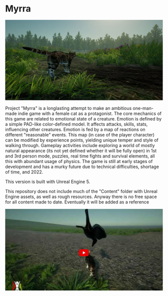 # Myrra
 
![screenshot](https://github.com/Alakuloinen/Myrra/blob/main/myrra1.JPG)

Project "Myrra" is a longlasting attempt to make an ambitious one-man-made indie game with a female cat as a protagonist. 
The core mechanics of this game are related to emotional state of a creature. Emotion is defined by a simple PAD-like color-defined model. It affects attacks, skills, stats, influencing other creatures. 
Emotion is fed by a map of reactions on different "reasonable" events. This map (in case of the player character) can be modified by experience points, yielding unique temper and style of walking through.
Gameplay activities include exploring a world of mostly natural appearance (its not yet defined whether it will be fully open) in 1st and 3rd person mode, puzzles, real time fights and survival elements, all this with abundant usage of physics. 
The game is still at early stages of development and has a murky future due to technical difficulties, shortage of time, and 2022.

This version is built with Unreal Engine 5.

This repository does not include much of the "Content" folder with Unreal Engine assets, as well as rough resources. Anyway there is no free space for all content made to date.
Eventually it will be added as a reference

[![IMAGE ALT TEXT HERE](https://github.com/Alakuloinen/Myrra/blob/main/myrra2.JPG)](https://youtu.be/jIkf9gntkgU)

